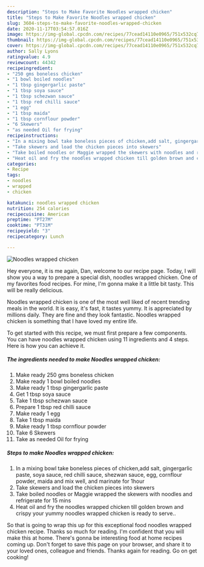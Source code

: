 ```yaml
---
description: "Steps to Make Favorite Noodles wrapped chicken"
title: "Steps to Make Favorite Noodles wrapped chicken"
slug: 3604-steps-to-make-favorite-noodles-wrapped-chicken
date: 2020-11-17T03:54:57.016Z
image: https://img-global.cpcdn.com/recipes/77cead14110e0965/751x532cq70/noodles-wrapped-chicken-recipe-main-photo.jpg
thumbnail: https://img-global.cpcdn.com/recipes/77cead14110e0965/751x532cq70/noodles-wrapped-chicken-recipe-main-photo.jpg
cover: https://img-global.cpcdn.com/recipes/77cead14110e0965/751x532cq70/noodles-wrapped-chicken-recipe-main-photo.jpg
author: Sally Lyons
ratingvalue: 4.9
reviewcount: 44342
recipeingredient:
- "250 gms boneless chicken"
- "1 bowl boiled noodles"
- "1 tbsp gingergarlic paste"
- "1 tbsp soya sauce"
- "1 tbsp schezwan sauce"
- "1 tbsp red chilli sauce"
- "1 egg"
- "1 tbsp maida"
- "1 tbsp cornflour powder"
- "6 Skewers"
- "as needed Oil for frying"
recipeinstructions:
- "In a mixing bowl take boneless pieces of chicken,add salt, gingergarlic paste, soya sauce, red chilli sauce, shezwan sauce, egg, cornflour powder, maida and mix well, and marinate for 1hour"
- "Take skewers and load the chicken pieces into skewers"
- "Take boiled noodles or Maggie wrapped the skewers with noodles and refrigerate for 15 mins"
- "Heat oil and fry the noodles wrapped chicken till golden brown and crispy your yummy noodles wrapped chicken is ready to serve.."
categories:
- Recipe
tags:
- noodles
- wrapped
- chicken

katakunci: noodles wrapped chicken 
nutrition: 254 calories
recipecuisine: American
preptime: "PT27M"
cooktime: "PT31M"
recipeyield: "3"
recipecategory: Lunch

---
```



![Noodles wrapped chicken](https://img-global.cpcdn.com/recipes/77cead14110e0965/751x532cq70/noodles-wrapped-chicken-recipe-main-photo.jpg)

Hey everyone, it is me again, Dan, welcome to our recipe page. Today, I will show you a way to prepare a special dish, noodles wrapped chicken. One of my favorites food recipes. For mine, I'm gonna make it a little bit tasty. This will be really delicious.



Noodles wrapped chicken is one of the most well liked of recent trending meals in the world. It is easy, it's fast, it tastes yummy. It is appreciated by millions daily. They are fine and they look fantastic. Noodles wrapped chicken is something that I have loved my entire life.


To get started with this recipe, we must first prepare a few components. You can have noodles wrapped chicken using 11 ingredients and 4 steps. Here is how you can achieve it.

<!--inarticleads1-->

##### The ingredients needed to make Noodles wrapped chicken:

1. Make ready 250 gms boneless chicken
1. Make ready 1 bowl boiled noodles
1. Make ready 1 tbsp gingergarlic paste
1. Get 1 tbsp soya sauce
1. Take 1 tbsp schezwan sauce
1. Prepare 1 tbsp red chilli sauce
1. Make ready 1 egg
1. Take 1 tbsp maida
1. Make ready 1 tbsp cornflour powder
1. Take 6 Skewers
1. Take as needed Oil for frying




<!--inarticleads2-->

##### Steps to make Noodles wrapped chicken:

1. In a mixing bowl take boneless pieces of chicken,add salt, gingergarlic paste, soya sauce, red chilli sauce, shezwan sauce, egg, cornflour powder, maida and mix well, and marinate for 1hour
1. Take skewers and load the chicken pieces into skewers
1. Take boiled noodles or Maggie wrapped the skewers with noodles and refrigerate for 15 mins
1. Heat oil and fry the noodles wrapped chicken till golden brown and crispy your yummy noodles wrapped chicken is ready to serve..




So that is going to wrap this up for this exceptional food noodles wrapped chicken recipe. Thanks so much for reading. I'm confident that you will make this at home. There's gonna be interesting food at home recipes coming up. Don't forget to save this page on your browser, and share it to your loved ones, colleague and friends. Thanks again for reading. Go on get cooking!
